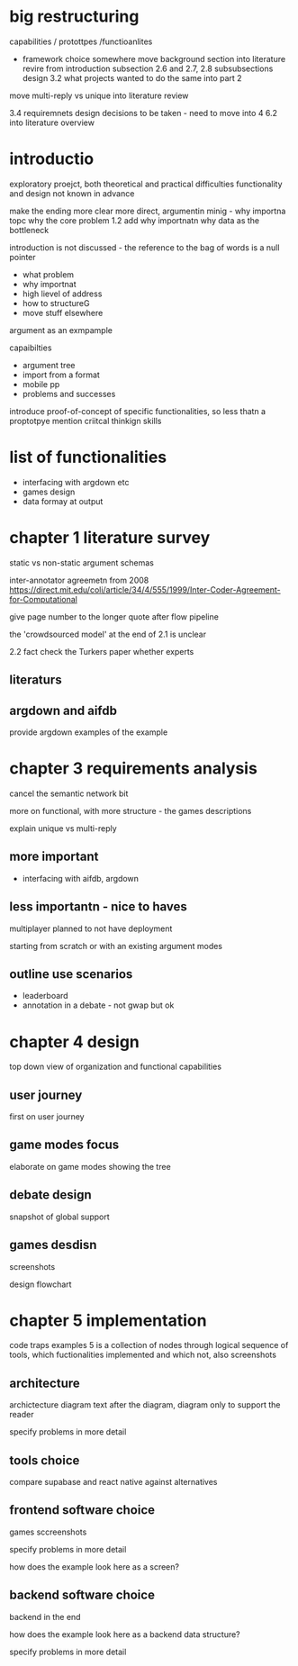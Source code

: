 
# big restructuring

capabilities / protottpes /functioanlites
- framework choice somewhere
move background section into literature revire from introduction
subsection 2.6 and 2.7, 2.8 subsubsections
design 3.2 what projects wanted to do the same into part 2

move multi-reply vs unique into literature review

3.4 requiremnets design decisions to be taken - need to move into 4
6.2 into literature overview

# introductio
exploratory proejct, both theoretical and practical difficulties
functionality and design not known in advance

make the ending more clear
more direct, argumentin minig - why importna topc why the core problem
1.2 add why importnatn
why data as the bottleneck

introduction is not discussed - the reference to the bag of words is a null pointer 
- what problem
- why importnat
- high lievel of address
- how to structureG
- move stuff elsewhere

argument as an exmpample

capaibilties
- argument tree
- import from a format
- mobile pp
- problems and successes

introduce proof-of-concept of specific functionalities, so less thatn a proptotpye
mention criitcal thinkign skills

# list of functionalities
- interfacing with argdown etc
- games design
- data formay at output

# chapter 1 literature survey
static vs non-static argument schemas

inter-annotator agreemetn from 2008
https://direct.mit.edu/coli/article/34/4/555/1999/Inter-Coder-Agreement-for-Computational

give page number to the longer quote after flow pipeline

the 'crowdsourced model' at the end of 2.1 is unclear

2.2 fact check the Turkers paper whether experts

## literaturs

## argdown and aifdb
provide argdown examples of the example

# chapter 3 requirements analysis
cancel the semantic network bit

more on functional, with more structure - the games descriptions

explain unique vs multi-reply

## more important
- interfacing with aifdb, argdown

## less importantn - nice to haves
multiplayer planned to not have
deployment

starting from scratch or with an existing argument modes

## outline use scenarios
- leaderboard
- annotation in a debate - not gwap but ok

# chapter 4 design
top down view of organization and functional capabilities

## user journey
first on user journey

## game modes focus
elaborate on game modes
showing the tree

## debate design
snapshot of global support

## games desdisn
screenshots

design flowchart

# chapter 5 implementation

code traps examples
5 is a collection of nodes through logical sequence of tools, which fuctionalities implemented and which not, also screenshots

## architecture
archictecture diagram
text after the diagram, diagram only to support the reader

specify problems in more detail

## tools choice
compare supabase and react native against alternatives

## frontend software choice
games sccreenshots

specify problems in more detail

how does the example look here as a screen?

## backend software choice
backend in the end

how does the example look here as a backend data structure?

specify problems in more detail


